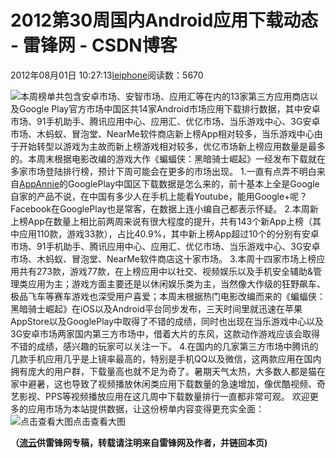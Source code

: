 
# 2012第30周国内Android应用下载动态 - 雷锋网 - CSDN博客


2012年08月01日 10:27:13[leiphone](https://me.csdn.net/leiphone)阅读数：5670


![](http://www.leiphone.com/wp-content/uploads/2012/07/amdroidmarket12.jpg)本周榜单共包含安卓市场、安智市场、应用汇等在内的13家第三方应用商店以及Google
 Play官方市场中国区共14家Android市场应用下载排行数据，其中安卓市场、91手机助手、腾讯应用中心、应用汇、优亿市场、当乐游戏中心、3G安卓市场、木蚂蚁、冒泡堂、NearMe软件商店新上榜App相对较多，当乐游戏中心由于开始转型以游戏为主故而新上榜游戏相对较多，优亿市场新上榜应用数量是最多的。本周末根据电影改编的游戏大作《蝙蝠侠：黑暗骑士崛起》一经发布下载就在多家市场登陆排行榜，预计下周可能会在更多的市场出现。
1.一直有点弄不明白来自[AppAnnie](http://www.appannie.com/)的GooglePlay中国区下载数据是怎么来的，前十基本上全是Google自家的产品不说，在中国有多少人在手机上能看Youtube，能用Google+呢？Facebook在GooglePlay也是常客，在数据上连小编自己都表示怀疑。
2.本周新上榜App在数量上相比前两周来说有很大程度的提升，共有143个新App上榜（其中应用110款，游戏33款），占比40.9%，其中新上榜App超过10个的分别有安卓市场、91手机助手、腾讯应用中心、应用汇、优亿市场、当乐游戏中心、3G安卓市场、木蚂蚁、冒泡堂、NearMe软件商店这十家市场。
3.本周十四家市场上榜应用共有273款，游戏77款，在上榜应用中以社交、视频娱乐以及手机安全辅助&管理类应用为主；游戏方面主要还是以休闲娱乐类为主，当然像大作级的狂野飙车、极品飞车等赛车游戏也深受用户喜爱；本周末根据热门电影改编而来的《蝙蝠侠：黑暗骑士崛起》在iOS以及Android平台同步发布，三天时间里就迅速在苹果AppStore以及GooglePlay中取得了不错的成绩，同时也出现在当乐游戏中心以及3G安卓市场两家国内第三方市场中，借着大片的东风，这款动作游戏应该会取得不错的成绩，感兴趣的玩家可以关注一下。
4.在国内的几家第三方市场中腾讯的几款手机应用几乎是上镜率最高的，特别是手机QQ以及微信，这两款应用在国内拥有庞大的用户群，下载量高也就不足为奇了。暑期天气太热，大多数人都是猫在家中避暑，这也导致了视频播放休闲类应用下载数量的急速增加，像优酷视频、奇艺影视、PPS等视频播放应用在这几周中下载数量排行一直都非常可观。
欢迎更多的应用市场为本站提供数据，让这份榜单内容变得更充实全面：
![点击查看大图](http://www.leiphone.com/wp-content/uploads/2012/07/android-market1.jpg)点击查看大图


**（****[流云](http://www.leiphone.com/author/%E6%B5%81%E4%BA%91)****供****雷锋网****专稿，转载请注明来自雷锋网及作者，并链回本页)**

